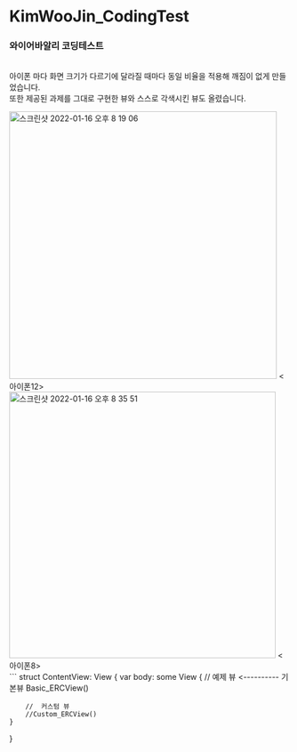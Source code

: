 # KimWooJin_CodingTest

### 와이어바알리 코딩테스트

<br> 아이폰 마다 화면 크기가 다르기에 달라질 때마다 동일 비율을 적용해 깨짐이 없게 만들었습니다.<br>또한 제공된 과제를 그대로 구현한 뷰와 스스로 각색시킨 뷰도 올렸습니다. 

<img width="481" alt="스크린샷 2022-01-16 오후 8 19 06" src="https://user-images.githubusercontent.com/82685270/149660973-6c75fe99-86ea-48e7-b91e-1aa04d7a0ce4.png">
<아이폰12>
<img width="479" alt="스크린샷 2022-01-16 오후 8 35 51" src="https://user-images.githubusercontent.com/82685270/149660987-ea7cdc98-e910-4382-b726-a1602aa1e327.png">
<아이폰8><br>
```
struct ContentView: View {
    var body: some View {
		//	예제 뷰 <---------- 기본뷰
		Basic_ERCView()
		
		//	커스텀 뷰
		//Custom_ERCView()
    }
}
```
